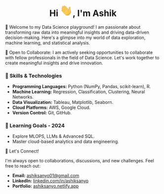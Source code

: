 <h1 align="center">Hi <img src="https://raw.githubusercontent.com/pik1989/pik1989/main/Images/Hi.gif" width="40px" />, I'm Ashik</h1>

🚀 Welcome to my Data Science playground! I am passionate about transforming raw data into meaningful insights and driving data-driven decision-making. Here's a glimpse into my world of data exploration, machine learning, and statistical analysis.

🤝 Open to Collaborate: I am actively seeking opportunities to collaborate with fellow professionals in the field of Data Science. Let's work together to create meaningful insights and drive innovation.

### 🚀 Skills & Technologies

- **Programming Languages:** Python (NumPy, Pandas, scikit-learn), R.
- **Machine Learning:** Regression, Classification, Clustering, Neural Networks.
- **Data Visualization:** Tableau, Matplotlib, Seaborn.
- **Cloud Platforms:** AWS, Google Cloud.
- **Version Control:** Git, GitHub.

### 🌱 Learning Goals - 2024

- Explore MLOPS, LLMs & Advanced SQL.
- Master cloud-based analytics and data engineering.

🤝 Let's Connect!

I'm always open to collaborations, discussions, and new challenges. Feel free to reach out:

- **Email:** ashiksanyo01@gmail.com
- **LinkedIn:** [linkedin.com/in/ashiksanyo](https://www.linkedin.com/in/ashiksanyo)
- **Portfolio:** [ashiksanyo.netlify.app](https://ashiksanyo.netlify.app/)

